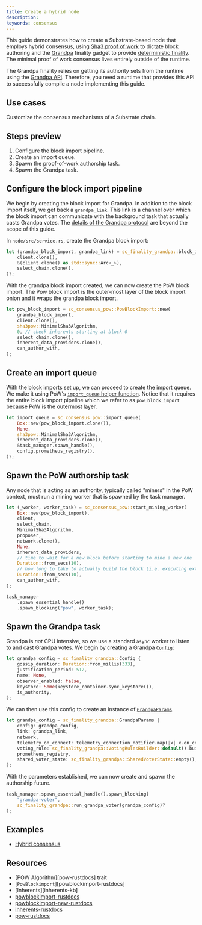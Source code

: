 ```yaml
---
title: Create a hybrid node
description:
keywords: consensus
---
```


This guide demonstrates how to create a Substrate-based node that employs hybrid consensus, using [Sha3 proof of work](../pow) to dictate block authoring and the
[Grandpa](/rustdocs/latest/sc_finality_grandpa/index.html) finality gadget to provide
[deterministic finality](/main-docs/fundamentals/consensus#finality).
The minimal proof of work consensus lives entirely outside of the runtime.

The Grandpa finality relies on getting its authority sets from the runtime using the
[Grandpa API](/rustdocs/latest/sp_finality_grandpa/trait.GrandpaApi.html).
Therefore, you need a runtime that provides this API to successfully compile a node implementing this guide.

## Use cases

Customize the consensus mechanisms of a Substrate chain.

## Steps preview

1. Configure the block import pipeline.
1. Create an import queue.
1. Spawn the proof-of-work authorship task.
1. Spawn the Grandpa task.

## Configure the block import pipeline

We begin by creating the block import for Grandpa.
In addition to the block import itself, we get back a `grandpa_link`. 
This link is a channel over which the block import can communicate with the
background task that actually casts Grandpa votes.
The [details of the Grandpa protocol](https://research.web3.foundation/en/latest/polkadot/finality.html) are beyond the scope of this guide.

In `node/src/service.rs`, create the Grandpa block import:

```rust
let (grandpa_block_import, grandpa_link) = sc_finality_grandpa::block_import(
	client.clone(),
	&(client.clone() as std::sync::Arc<_>),
	select_chain.clone(),
)?;
```

With the grandpa block import created, we can now create the PoW block import. 
The Pow block import is the outer-most layer of the block import onion and it wraps the grandpa block import.

```rust
let pow_block_import = sc_consensus_pow::PowBlockImport::new(
	grandpa_block_import,
	client.clone(),
	sha3pow::MinimalSha3Algorithm,
	0, // check inherents starting at block 0
	select_chain.clone(),
	inherent_data_providers.clone(),
	can_author_with,
);
```

## Create an import queue

With the block imports set up, we can proceed to create the import queue. 
We make it using PoW's [`import_queue` helper function](/rustdocs/latest/sc_consensus_pow/fn.import_queue.html).
Notice that it requires the entire block import pipeline which we refer to as `pow_block_import` because PoW is the outermost layer.

```rust
let import_queue = sc_consensus_pow::import_queue(
	Box::new(pow_block_import.clone()),
	None,
	sha3pow::MinimalSha3Algorithm,
	inherent_data_providers.clone(),
	&task_manager.spawn_handle(),
	config.prometheus_registry(),
)?;
```

## Spawn the PoW authorship task

Any node that is acting as an authority, typically called "miners" in the PoW context, must run a mining worker that is spawned by the task manager.

```rust
let (_worker, worker_task) = sc_consensus_pow::start_mining_worker(
	Box::new(pow_block_import),
	client,
	select_chain,
	MinimalSha3Algorithm,
	proposer,
	network.clone(),
	None,
	inherent_data_providers,
	// time to wait for a new block before starting to mine a new one
	Duration::from_secs(10),
	// how long to take to actually build the block (i.e. executing extrinsics)
	Duration::from_secs(10),
	can_author_with,
);

task_manager
	.spawn_essential_handle()
	.spawn_blocking("pow", worker_task);
```

## Spawn the Grandpa task

Grandpa is _not_ CPU intensive, so we use a standard `async` worker to listen to and cast
Grandpa votes. 
We begin by creating a Grandpa [`Config`](/rustdocs/latest/sc_finality_grandpa/struct.Config.html):

```rust
let grandpa_config = sc_finality_grandpa::Config {
	gossip_duration: Duration::from_millis(333),
	justification_period: 512,
	name: None,
	observer_enabled: false,
	keystore: Some(keystore_container.sync_keystore()),
	is_authority,
};
```

We can then use this config to create an instance of [`GrandpaParams`](/rustdocs/latest/sc_finality_grandpa/struct.GrandpaParams.html).

```rust
let grandpa_config = sc_finality_grandpa::GrandpaParams {
	config: grandpa_config,
	link: grandpa_link,
	network,
	telemetry_on_connect: telemetry_connection_notifier.map(|x| x.on_connect_stream()),
	voting_rule: sc_finality_grandpa::VotingRulesBuilder::default().build(),
	prometheus_registry,
	shared_voter_state: sc_finality_grandpa::SharedVoterState::empty(),
};
```

With the parameters established, we can now create and spawn the authorship future.

```rust
task_manager.spawn_essential_handle().spawn_blocking(
	"grandpa-voter",
	sc_finality_grandpa::run_grandpa_voter(grandpa_config)?
);
```

## Examples

- [Hybrid consensus](https://github.com/substrate-developer-hub/recipes/blob/master/nodes/hybrid-consensus/src/service.rs)

## Resources

- [POW Algorithm][pow-rustdocs] trait
- [`PowBlockimport`][powblockimport-rustdocs]
- [Inherents][inherents-kb]
- [powblockimport-rustdocs](/rustdocs/latest/sc_consensus_pow/struct.PowBlockImport.html)
- [powblockimport-new-rustdocs](/rustdocs/latest/sc_consensus_pow/struct.PowBlockImport.html#method.new_full)
- [inherents-rustdocs](/rustdocs/latest/sp_inherents/struct.InherentDataProviders.html)
- [pow-rustdocs](/rustdocs/latest/sc_consensus_pow/trait.PowAlgorithm.html)
